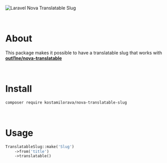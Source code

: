 ![Laravel Nova Translatable Slug](https://github.com/kostamilorava/nova-translatable-slug/assets/45169743/e3255a0d-e95a-4af1-b3d7-25b122ce4d38)

<br>

# About

This package makes it possible to have a translatable slug that works with [**outl1ne/nova-translatable**](https://github.com/outl1ne/nova-translatable)

<br>

# Install
```sh
composer require kostamilorava/nova-translatable-slug
```

<br>

# Usage
```php
TranslatableSlug::make('Slug')
    ->from('title')
    ->translatable()
```

